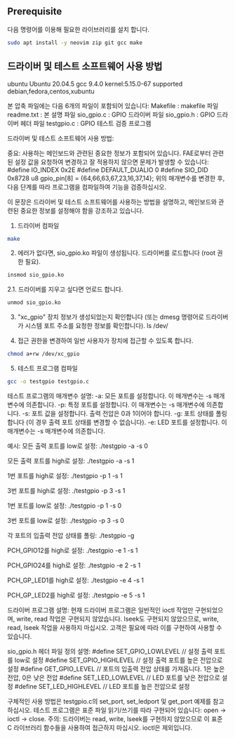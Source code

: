 
## Prerequisite

다음 명령어를 이용해 필요한 라이브러리를 설치 합니다.

```bash
sudo apt install -y neovim zip git gcc make
```


## 드라이버 및 테스트 소프트웨어 사용 방법
ubuntu Ubuntu 20.04.5
gcc 9.4.0
kernel:5.15.0-67
supported debian,fedora,centos,xubuntu

본 압축 파일에는 다음 6개의 파일이 포함되어 있습니다:
Makefile : makefile 파일
readme.txt : 본 설명 파일
sio_gpio.c : GPIO 드라이버 파일
sio_gpio.h : GPIO 드라이버 헤더 파일
testgpio.c : GPIO 테스트 검증 프로그램


드라이버 및 테스트 소프트웨어 사용 방법:

중요:
사용하는 메인보드와 관련된 중요한 정보가 포함되어 있습니다. FAE로부터 관련된 설정 값을 요청하여 변경하고 잘 적용하지 않으면 문제가 발생할 수 있습니다:
#define IO_INDEX                   0x2E
#define DEFAULT_DUALIO             0
#define SIO_DID                    0x8728
u8 gpio_pin[8] = {64,66,63,67,23,16,37,14};
위의 매개변수를 변경한 후, 다음 단계를 따라 프로그램을 컴파일하여 기능을 검증하십시오.

이 문장은 드라이버 및 테스트 소프트웨어를 사용하는 방법을 설명하고, 메인보드와 관련된 중요한 정보를 설정해야 함을 강조하고 있습니다.


1. 드라이버 컴파일

```bash
make
```

2. 에러가 없다면, sio_gpio.ko 파일이 생성됩니다. 드라이버를 로드합니다 (root 권한 필요).


```bash
insmod sio_gpio.ko
```

2.1. 드라이버를 지우고 싶다면 언로드 합니다.


```bash
unmod sio_gpio.ko
```

3. "xc_gpio" 장치 정보가 생성되었는지 확인합니다 (또는 dmesg 명령어로 드라이버가 시스템 포트 주소를 요청한 정보를 확인합니다).
ls /dev/

4. 접근 권한을 변경하여 일반 사용자가 장치에 접근할 수 있도록 합니다.

```bash
chmod a+rw /dev/xc_gpio
```

5. 테스트 프로그램 컴파일

```bash
gcc -o testgpio testgpio.c
```

테스트 프로그램의 매개변수 설명:
-a: 모든 포트를 설정합니다. 이 매개변수는 -s 매개변수에 의존합니다.
-p: 특정 포트를 설정합니다. 이 매개변수는 -s 매개변수에 의존합니다.
-s: 포트 값을 설정합니다. 출력 전압은 0과 1이어야 합니다.
-g: 포트 상태를 폴링합니다 (이 경우 출력 포트 상태를 변경할 수 없습니다).
-e: LED 포트를 설정합니다. 이 매개변수는 -s 매개변수에 의존합니다.

예시:
모든 출력 포트를 low로 설정:
./testgpio -a -s 0

모든 출력 포트를 high로 설정:
./testgpio -a -s 1

1번 포트를 high로 설정:
./testgpio -p 1 -s 1

3번 포트를 high로 설정:
./testgpio -p 3 -s 1

1번 포트를 low로 설정:
./testgpio -p 1 -s 0

3번 포트를 low로 설정:
./testgpio -p 3 -s 0

각 포트의 입출력 전압 상태를 폴링:
./testgpio -g

PCH_GPIO12를 high로 설정:
./testgpio -e 1 -s 1

PCH_GPIO24를 high로 설정:
./testgpio -e 2 -s 1

PCH_GP_LED1를 high로 설정:
./testgpio -e 4 -s 1

PCH_GP_LED2를 high로 설정:
./testgpio -e 5 -s 1

드라이버 프로그램 설명:
현재 드라이버 프로그램은 일반적인 ioctl 작업만 구현되었으며, write, read 작업은 구현되지 않았습니다. lseek도 구현되지 않았으므로, write, read, lseek 작업을 사용하지 마십시오. 고객은 필요에 따라 이를 구현하여 사용할 수 있습니다.

sio_gpio.h 헤더 파일 정의 설명:
#define SET_GPIO_LOWLEVEL                  // 설정 출력 포트를 low로 설정
#define SET_GPIO_HIGHLEVEL                 // 설정 출력 포트를 높은 전압으로 설정
#define GET_GPIO_LEVEL                     // 포트의 입출력 전압 상태를 가져옵니다. 1은 높은 전압, 0은 낮은 전압
#define SET_LED_LOWLEVEL                   // LED 포트를 낮은 전압으로 설정
#define SET_LED_HIGHLEVEL                  // LED 포트를 높은 전압으로 설정

구체적인 사용 방법은 testgpio.c의 set_port, set_ledport 및 get_port 예제를 참고하십시오. 테스트 프로그램은 표준 파일 읽기/쓰기를 따라 구현되어 있습니다: open -> ioctl -> close. 주의: 드라이버는 read, write, lseek를 구현하지 않았으므로 이 표준 C 라이브러리 함수들을 사용하여 접근하지 마십시오. ioctl은 제외입니다.

